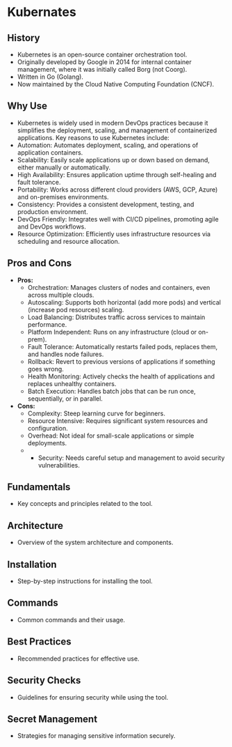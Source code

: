 # Kubernates

## History
- Kubernetes is an open-source container orchestration tool. 
- Originally developed by Google in 2014 for internal container management, where it was initially called Borg (not Coorg). 
- Written in Go (Golang).
- Now maintained by the Cloud Native Computing Foundation (CNCF).

## Why Use
- Kubernetes is widely used in modern DevOps practices because it simplifies the deployment, scaling, and management of containerized applications. Key reasons to use Kubernetes include:
- Automation: Automates deployment, scaling, and operations of application containers.
- Scalability: Easily scale applications up or down based on demand, either manually or automatically.
- High Availability: Ensures application uptime through self-healing and fault tolerance.
- Portability: Works across different cloud providers (AWS, GCP, Azure) and on-premises environments.
- Consistency: Provides a consistent development, testing, and production environment.
- DevOps Friendly: Integrates well with CI/CD pipelines, promoting agile and DevOps workflows.
- Resource Optimization: Efficiently uses infrastructure resources via scheduling and resource allocation.
  
## Pros and Cons
- **Pros:**
  - Orchestration: Manages clusters of nodes and containers, even across multiple clouds.
  - Autoscaling: Supports both horizontal (add more pods) and vertical (increase pod resources) scaling.
  -  Load Balancing: Distributes traffic across services to maintain performance.
  - Platform Independent: Runs on any infrastructure (cloud or on-prem).
  - Fault Tolerance: Automatically restarts failed pods, replaces them, and handles node failures.
  - Rollback: Revert to previous versions of applications if something goes wrong.
  - Health Monitoring: Actively checks the health of applications and replaces unhealthy containers.
  - Batch Execution: Handles batch jobs that can be run once, sequentially, or in parallel.
- **Cons:**
  - Complexity: Steep learning curve for beginners.
  - Resource Intensive: Requires significant system resources and configuration.
  - Overhead: Not ideal for small-scale applications or simple deployments.
  - - Security: Needs careful setup and management to avoid security vulnerabilities.

## Fundamentals
- Key concepts and principles related to the tool.

## Architecture
- Overview of the system architecture and components.

## Installation
- Step-by-step instructions for installing the tool.

## Commands
- Common commands and their usage.

## Best Practices
- Recommended practices for effective use.

## Security Checks
- Guidelines for ensuring security while using the tool.

## Secret Management
- Strategies for managing sensitive information securely.
